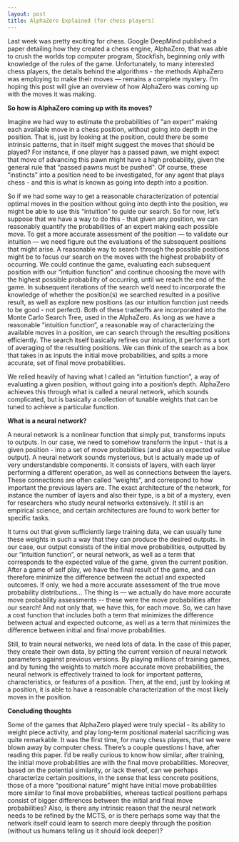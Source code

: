 ```yaml
---
layout: post
title: AlphaZero Explained (for chess players)
---
```


Last week was pretty exciting for chess. Google DeepMind published a paper detailing how they created a chess engine, AlphaZero, that was able to crush the worlds top computer program, Stockfish, beginning only with knowledge of the rules of the game. Unfortunately, to many interested chess players, the details behind the algorithms - the methods AlphaZero was employing to make their moves — remains a complete mystery. I’m hoping this post will give an overview of how AlphaZero was coming up with the moves it was making. 

**So how is AlphaZero coming up with its moves?**

Imagine we had way to estimate the probabilities of "an expert” making each available move in a chess position, without going into depth in the position. That is, just by looking at the position, could there be some intrinsic patterns, that in itself might suggest the moves that should be played? For instance, if one player has a passed pawn, we might expect that move of advancing this pawn might have a high probability, given the general rule that “passed pawns must be pushed". Of course, these “instincts” into a position need to be investigated, for any agent that plays chess - and this is what is known as going into depth into a position.

So if we had some way to get a reasonable characterization of potential optimal moves in the position without going into depth into the position, we might be able to use this “intuition” to guide our search. So for now, let’s suppose that we have a way to do this - that given any position, we can reasonably quantify the probabilities of an expert making each possible move. To get a more accurate assessment of the position — to validate our intuition — we need figure out the evaluations of the subsequent positions that might arise. A reasonable way to search through the possible positions might be to focus our search on the moves with the highest probability of occurring. We could continue the game, evaluating each subsequent position with our “intuition function” and continue choosing the move with the highest possible probability of occurring, until we reach the end of the game. In subsequent iterations of the search we’d need to incorporate the knowledge of whether the position(s) we searched resulted in a positive result, as well as explore new positions (as our intuition function just needs to be good - not perfect). Both of these tradeoffs are incorporated into the Monte Carlo Search Tree, used in the AlphaZero. As long as we have a reasonable "intuition function”, a reasonable way of characterizing the available moves in a position, we can search through the resulting positions efficiently. The search itself basically refines our intuition, it performs a sort of averaging of the resulting positions. We can think of the search as a box that takes in as inputs the initial move probabilities, and spits a more accurate, set of final move probabilities.

We relied heavily of having what I called an “intuition function”, a way of evaluating a given position, without going into a position’s depth. AlphaZero achieves this through what is called a neural network, which sounds complicated, but is basically a collection of tunable weights that can be tuned to achieve a particular function.

**What is a neural network?**

A neural network is a nonlinear function that simply put, transforms inputs to outputs. In our case, we need to somehow transform the input - that is a given position - into a set of move probabilities (and also an expected value output). A neural network sounds mysterious, but is actually made up of very understandable components. It consists of layers, with each layer performing a different operation, as well as connections between the layers. These connections are often called “weights”, and correspond to how important the previous layers are. The exact architecture of the network, for instance the number of layers and also their type, is a bit of a mystery, even for researchers who study neural networks extensively. It still is an empirical science, and certain architectures are found to work better for specific tasks.

It turns out that given sufficiently large training data, we can usually tune these weights in such a way that they can produce the desired outputs. In our case, our output consists of the initial move probabilities, outputted by our “intuition function”, or neural network, as well as a term that corresponds to the expected value of the game, given the current position. After a game of self play, we have the final result of the game, and can therefore minimize the difference between the actual and expected outcomes. If only, we had a more accurate assessment of the true move probability distributions… The thing is — we actually do have more accurate move probability assessments -- these were the move probabilities after our search! And not only that, we have this, for each move. So, we can have a cost function that includes both a term that minimizes the difference between actual and expected outcome, as well as a term that minimizes the difference between initial and final move probabilities. 

Still, to train neural networks, we need lots of data. In the case of this paper, they create their own data, by pitting the current version of neural network parameters against previous versions. By playing millions of training games, and by tuning the weights to match more accurate move probabilities, the neural network is effectively trained to look for important patterns, characteristics, or features of a position. Then, at the end, just by looking at a position, it is able to have a reasonable characterization of the most likely moves in the position.

**Concluding thoughts**

Some of the games that AlphaZero played were truly special - its ability to weight piece activity, and play long-term positional material sacrificing was quite remarkable. It was the first time, for many chess players, that we were blown away by computer chess. There’s a couple questions I have, after reading this paper. I’d be really curious to know how similar, after training, the initial move probabilities are with the final move probabilities. Moreover, based on the potential similarity, or lack thereof, can we perhaps characterize certain positions, in the sense that less concrete positions, those of a more “positional nature” might have initial move probabilities more similar to final move probabilities, whereas tactical positions perhaps consist of bigger differences between the initial and final move probabilities? Also, is there any intrinsic reason that the neural network needs to be refined by the MCTS, or is there perhaps some way that the network itself could learn to search more deeply through the position (without us humans telling us it should look deeper)?

